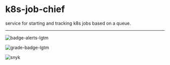 # k8s-job-chief
service for starting and tracking k8s jobs based on a queue.

----------------------------------

![badge-alerts-lgtm](https://img.shields.io/lgtm/alerts/github/MapColonies/k8s-job-chief?style=for-the-badge)

![grade-badge-lgtm](https://img.shields.io/lgtm/grade/javascript/github/MapColonies/k8s-job-chief?style=for-the-badge)

![snyk](https://img.shields.io/snyk/vulnerabilities/github/MapColonies/k8s-job-chief?style=for-the-badge)
